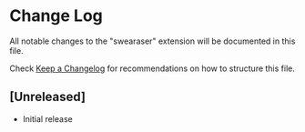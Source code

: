 # Change Log

All notable changes to the "swearaser" extension will be documented in this file.

Check [Keep a Changelog](http://keepachangelog.com/) for recommendations on how to structure this file.

## [Unreleased]

- Initial release